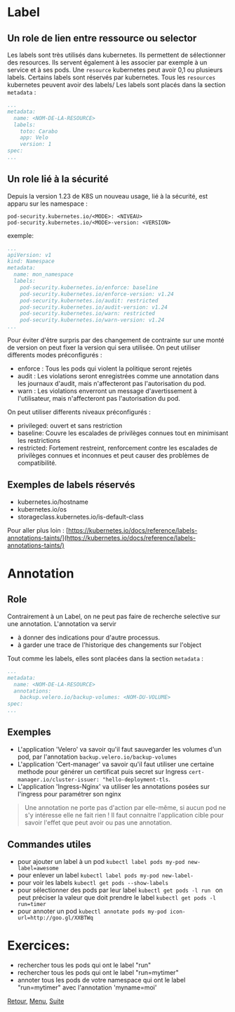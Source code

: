 # Label

## Un role de lien entre ressource ou selector 
Les labels sont très utilisés dans kubernetes. Ils permettent de sélectionner des resources. 
Ils servent également à les associer par exemple à un service et à ses pods.
Une `resource` kubernetes peut avoir 0,1 ou plusieurs labels. Certains labels sont réservés par kubernetes.
Tous les `resources` kubernetes peuvent avoir des labels/ 
Les labels sont placés dans la section `metadata` :
```yaml
...
metadata:
  name: <NOM-DE-LA-RESOURCE>
  labels:
    toto: Carabo
    app: Velo
    version: 1
spec:
...
```
## Un role lié à la sécurité
Depuis la version 1.23 de K8S un nouveau usage, lié à la sécurité, est apparu sur les namespace :
```
pod-security.kubernetes.io/<MODE>: <NIVEAU>
pod-security.kubernetes.io/<MODE>-version: <VERSION>
```

exemple: 
```yaml
...
apiVersion: v1
kind: Namespace
metadata:
  name: mon_namespace
  labels:
    pod-security.kubernetes.io/enforce: baseline
    pod-security.kubernetes.io/enforce-version: v1.24
    pod-security.kubernetes.io/audit: restricted
    pod-security.kubernetes.io/audit-version: v1.24
    pod-security.kubernetes.io/warn: restricted
    pod-security.kubernetes.io/warn-version: v1.24
...
```


Pour éviter d'être surpris par des changement de contrainte sur une monté de version on peut fixer la version qui sera utilisée.
On peut utiliser differents modes préconfigurés :
- enforce : Tous les pods qui violent la politique seront rejetés
- audit : Les violations seront enregistrées comme une annotation dans les journaux d'audit, mais n'affecteront pas l'autorisation du pod.
- warn : Les violations enverront un message d'avertissement à l'utilisateur, mais n'affecteront pas l'autorisation du pod.
  
On peut utiliser differents niveaux préconfigurés :

- privileged: ouvert et sans restriction
- baseline: Couvre les escalades de privilèges connues tout en minimisant les restrictions
- restricted: Fortement restreint, renforcement contre les escalades de privilèges connues et inconnues et peut causer des problèmes de compatibilité.


## Exemples de labels réservés
- kubernetes.io/hostname
- kubernetes.io/os
- storageclass.kubernetes.io/is-default-class



Pour aller plus loin : [https://kubernetes.io/docs/reference/labels-annotations-taints/](https://kubernetes.io/docs/reference/labels-annotations-taints/)

# Annotation
## Role
Contrairement à un Label, on ne peut pas faire de recherche selective sur une annotation. 
L'annotation va servir 
- à donner des indications pour d'autre processus. 
- à garder une trace de l'historique des changements sur l'object

Tout comme les labels, elles sont placées dans la section `metadata` :
```yaml
...
metadata:
  name: <NOM-DE-LA-RESOURCE>
  annotations:  
    backup.velero.io/backup-volumes: <NOM-DU-VOLUME>
spec:
...
```

## Exemples
- L'application 'Velero' va savoir qu'il faut sauvegarder les volumes d'un pod, par l'annotation `backup.velero.io/backup-volumes`
- L'application 'Cert-manager' va savoir qu'il faut utiliser une certaine methode pour générer un certificat puis secret sur Ingress `cert-manager.io/cluster-issuer: "hello-deployment-tls`.
- L'application 'Ingress-Nginx' va utiliser les annotations posées sur l'ingress pour paramétrer son nginx 

> Une annotation ne porte pas d'action par elle-même, si aucun pod ne s'y intéresse elle ne fait rien !
> Il faut connaitre l'application cible pour savoir l'effet que peut avoir ou pas une annotation. 

## Commandes utiles
- pour ajouter un label à un pod 
```kubectl label pods my-pod new-label=awesome```
- pour enlever un label
```kubectl label pods my-pod new-label-```
- pour voir les labels
```kubectl get pods --show-labels```
- pour sélectionner des pods par leur label
```kubectl get pods -l run ```
on peut préciser la valeur que doit prendre le label
  ```kubectl get pods -l run=timer ```
- pour annoter un pod
```kubectl annotate pods my-pod icon-url=http://goo.gl/XXBTWq```

# Exercices:
- rechercher tous les pods qui ont le label "run"
- rechercher tous les pods qui ont le label "run=mytimer"
- annoter tous les pods de votre namespace qui ont le label "run=mytimer" avec l'annotation 'myname=moi'

[Retour](https://obeyler.github.io/Formation-K8S/Chapitres/Pod.html), [Menu](https://obeyler.github.io/Formation-K8S/), [Suite](https://obeyler.github.io/Formation-K8S/Chapitres/ConfigMap.html)
